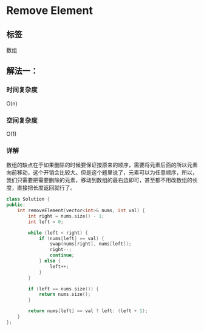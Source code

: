 # Remove Element

## 标签
数组

## 解法一：

### 时间复杂度
O(n)

### 空间复杂度
O(1)

### 详解
数组的缺点在于如果删除的时候要保证按原来的顺序，需要将元素后面的所以元素向前移动，这个开销会比较大。但是这个题里说了，元素可以为任意顺序，所以，我们只需要把需要删除的元素，移动到数组的最右边即可，甚至都不用改数组的长度，直接把长度返回就行了。

```c++
class Solution {
public:
    int removeElement(vector<int>& nums, int val) {
        int right = nums.size() - 1;
        int left = 0;

        while (left < right) {
            if (nums[left] == val) {
                swap(nums[right], nums[left]);
                right--;
                continue;
            } else {
                left++;
            }
        }

        if (left == nums.size()) {
            return nums.size();
        }

        return nums[left] == val ? left: (left + 1);
    }
};
```

